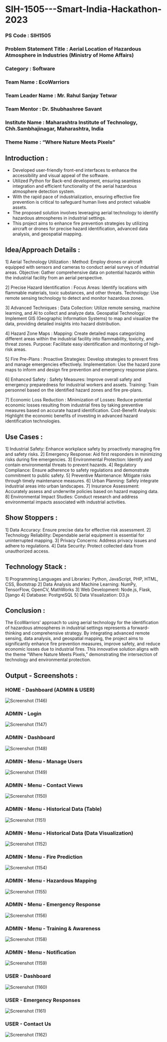 # SIH-1505---Smart-India-Hackathon-2023

### PS Code : SIH1505
### Problem Statement Title : Aerial Location of Hazardous Atmosphere in Industries (Ministry of Home Affairs)
### Category : Software
### Team Name : EcoWarriors
### Team Leader Name : Mr. Rahul Sanjay Tetwar
### Team Mentor : Dr. Shubhashree Savant
### Institute Name : Maharashtra Institute of Technology, Chh.Sambhajinagar, Maharashtra, India 
### Theme Name : “Where Nature Meets Pixels”

## Introduction : 
- Developed user-friendly front-end interfaces to enhance the accessibility and visual appeal of the software.
- Utilized Python for Back-end development, ensuring seamless integration and efficient functionality of the aerial hazardous atmosphere detection system.
- With the rapid pace of industrialization, ensuring effective fire prevention is critical to safeguard human lives and protect valuable assets.
- The proposed solution involves leveraging aerial technology to identify hazardous atmospheres in industrial settings.
- This project aims to enhance fire prevention strategies by utilizing aircraft or drones for precise hazard identification, advanced data analysis, and geospatial mapping.

## Idea/Approach Details : 

1] Aerial Technology Utilization :
  Method: Employ drones or aircraft equipped with sensors and cameras to conduct aerial surveys of industrial areas.
  Objective: Gather comprehensive data on potential hazards within the industrial facility from an aerial perspective.

2] Precise Hazard Identification :
  Focus Areas: Identify locations with flammable materials, toxic substances, and other threats.
  Technology: Use remote sensing technology to detect and monitor hazardous zones.
  
3] Advanced Techniques :
  Data Collection: Utilize remote sensing, machine learning, and AI to collect and analyze data.
  Geospatial Technology: Implement GIS (Geographic Information Systems) to map and visualize the data, providing detailed insights into hazard distribution.
  
4] Hazard Zone Maps :
  Mapping: Create detailed maps categorizing different areas within the industrial facility into flammability, toxicity, and threat zones.
  Purpose: Facilitate easy identification and monitoring of high-risk areas.

5] Fire Pre-Plans :
  Proactive Strategies: Develop strategies to prevent fires and manage emergencies effectively.
  Implementation: Use the hazard zone maps to inform and design fire prevention and emergency response plans.

6] Enhanced Safety :
  Safety Measures: Improve overall safety and emergency preparedness for industrial workers and assets.
  Training: Train personnel based on the identified hazard zones and fire pre-plans.
  
7] Economic Loss Reduction :
  Minimization of Losses: Reduce potential economic losses resulting from industrial fires by taking preventive measures based on accurate hazard identification.
  Cost-Benefit Analysis: Highlight the economic benefits of investing in advanced hazard identification technologies.

## Use Cases : 
1] Industrial Safety: Enhance workplace safety by proactively managing fire and safety risks.
2] Emergency Response: Aid first responders in minimizing risks during fire emergencies.
3] Environmental Protection: Identify and contain environmental threats to prevent hazards.
4] Regulatory Compliance: Ensure adherence to safety regulations and demonstrate commitment to public safety.
5] Preventive Maintenance: Mitigate risks through timely maintenance measures.
6] Urban Planning: Safely integrate industrial areas into urban landscapes.
7] Insurance Assessment: Accurately assess and underwrite policies based on hazard mapping data.
8] Environmental Impact Studies: Conduct research and address environmental impacts associated with industrial activities.

## Show Stoppers : 
1] Data Accuracy: Ensure precise data for effective risk assessment.
2] Technology Reliability: Dependable aerial equipment is essential for uninterrupted mapping.
3] Privacy Concerns: Address privacy issues and adhere to regulations.
4] Data Security: Protect collected data from unauthorized access.

## Technology Stack : 
1] Programming Languages and Libraries: Python, JavaScript, PHP, HTML, CSS, Bootstrap
2] Data Analysis and Machine Learning: NumPy, TensorFlow, OpenCV, MathWorks
3] Web Development: Node.js, Flask, Django
4] Database: PostgreSQL
5] Data Visualization: D3.js

## Conclusion : 
The EcoWarriors' approach to using aerial technology for the identification of hazardous atmospheres in industrial settings represents a forward-thinking and comprehensive strategy. By integrating advanced remote sensing, data analysis, and geospatial mapping, the project aims to significantly enhance fire prevention measures, improve safety, and reduce economic losses due to industrial fires. This innovative solution aligns with the theme “Where Nature Meets Pixels,” demonstrating the intersection of technology and environmental protection.


## Output - Screenshots : 

### HOME - Dashboard (ADMIN & USER)
![Screenshot (1146)](https://github.com/prajwalchapke055/SIH-1505---Smart-India-Hackathon-2023/assets/122814333/13176361-5b1e-40b1-bee7-12f6f31d0f7d)

### ADMIN - Login 
![Screenshot (1147)](https://github.com/prajwalchapke055/SIH-1505---Smart-India-Hackathon-2023/assets/122814333/30400138-7672-4ded-bd80-d7e9405f0adf)

### ADMIN - Dashboard
![Screenshot (1148)](https://github.com/prajwalchapke055/SIH-1505---Smart-India-Hackathon-2023/assets/122814333/33827ba6-1aa5-467d-96de-19d8c50f2202)

### ADMIN - Menu - Manage Users
![Screenshot (1149)](https://github.com/prajwalchapke055/SIH-1505---Smart-India-Hackathon-2023/assets/122814333/95b11238-9227-46e2-941a-480f5377b45c)

### ADMIN - Menu - Contact Views
![Screenshot (1150)](https://github.com/prajwalchapke055/SIH-1505---Smart-India-Hackathon-2023/assets/122814333/9014e0b6-f3e4-4cb5-be37-0b92c3a2628c)

### ADMIN - Menu - Historical Data (Table) 
![Screenshot (1151)](https://github.com/prajwalchapke055/SIH-1505---Smart-India-Hackathon-2023/assets/122814333/dc5949c2-d2a9-4949-90bf-3cf21d08b634)

### ADMIN - Menu - Historical Data (Data Visualization)
![Screenshot (1152)](https://github.com/prajwalchapke055/SIH-1505---Smart-India-Hackathon-2023/assets/122814333/645ca7f1-2995-4618-8807-7e6944f0ef77)

### ADMIN - Menu - Fire Prediction
![Screenshot (1154)](https://github.com/prajwalchapke055/SIH-1505---Smart-India-Hackathon-2023/assets/122814333/04ed9dad-033c-4472-8803-ad5662678093)

### ADMIN - Menu - Hazardous Mapping 
![Screenshot (1155)](https://github.com/prajwalchapke055/SIH-1505---Smart-India-Hackathon-2023/assets/122814333/0df878d2-e8c1-4838-957e-4e7ad1868499)

### ADMIN - Menu - Emergency Response
![Screenshot (1156)](https://github.com/prajwalchapke055/SIH-1505---Smart-India-Hackathon-2023/assets/122814333/7c34beac-03fc-4d5f-ae72-88d1a8e6d3cb)

### ADMIN - Menu - Training & Awareness
![Screenshot (1158)](https://github.com/prajwalchapke055/SIH-1505---Smart-India-Hackathon-2023/assets/122814333/a631d799-ec41-431b-88aa-538b204fea7a)

### ADMIN - Menu - Notification 
![Screenshot (1159)](https://github.com/prajwalchapke055/SIH-1505---Smart-India-Hackathon-2023/assets/122814333/ec9dd9dd-738f-426d-b0ed-b516cfcb7a47)

### USER - Dashboard 
![Screenshot (1160)](https://github.com/prajwalchapke055/SIH-1505---Smart-India-Hackathon-2023/assets/122814333/dcf6aa91-8c6c-4b73-b5d8-d0a168853ec4)

### USER - Emergency Responses 
![Screenshot (1161)](https://github.com/prajwalchapke055/SIH-1505---Smart-India-Hackathon-2023/assets/122814333/43e328f2-9332-43a1-bd3e-27a2c32ba3bc)

### USER - Contact Us
![Screenshot (1162)](https://github.com/prajwalchapke055/SIH-1505---Smart-India-Hackathon-2023/assets/122814333/e077aa2d-89bd-447f-9cbf-1e3473d46ad8)
